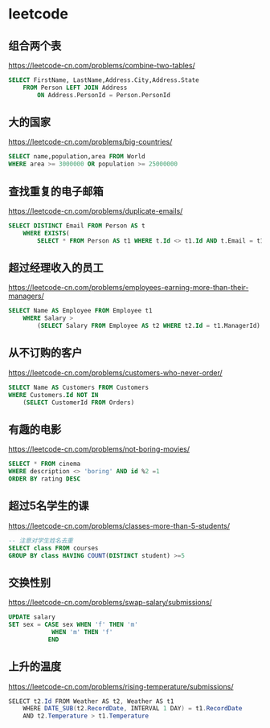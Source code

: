 # leetcode

## 组合两个表

<https://leetcode-cn.com/problems/combine-two-tables/>

```sql
SELECT FirstName, LastName,Address.City,Address.State
    FROM Person LEFT JOIN Address
        ON Address.PersonId = Person.PersonId
```

## 大的国家

<https://leetcode-cn.com/problems/big-countries/>

```sql
SELECT name,population,area FROM World
WHERE area >= 3000000 OR population >= 25000000
```

## 查找重复的电子邮箱

<https://leetcode-cn.com/problems/duplicate-emails/>

```sql 
SELECT DISTINCT Email FROM Person AS t
    WHERE EXISTS(
        SELECT * FROM Person AS t1 WHERE t.Id <> t1.Id AND t.Email = t1.Email)
```

## 超过经理收入的员工

<https://leetcode-cn.com/problems/employees-earning-more-than-their-managers/>

```sql
SELECT Name AS Employee FROM Employee t1
    WHERE Salary > 
        (SELECT Salary FROM Employee AS t2 WHERE t2.Id = t1.ManagerId)
```

## 从不订购的客户

<https://leetcode-cn.com/problems/customers-who-never-order/>

```sql
SELECT Name AS Customers FROM Customers 
WHERE Customers.Id NOT IN
    (SELECT CustomerId FROM Orders)
```

## 有趣的电影

<https://leetcode-cn.com/problems/not-boring-movies/>

```sql
SELECT * FROM cinema
WHERE description <> 'boring' AND id %2 =1 
ORDER BY rating DESC
```

## 超过5名学生的课

<https://leetcode-cn.com/problems/classes-more-than-5-students/>

```sql
-- 注意对学生姓名去重
SELECT class FROM courses 
GROUP BY class HAVING COUNT(DISTINCT student) >=5
```

## 交换性别

<https://leetcode-cn.com/problems/swap-salary/submissions/>

```sql
UPDATE salary 
SET sex = CASE sex WHEN 'f' THEN 'm'
            WHEN 'm' THEN 'f'
           END
```

## 上升的温度

<https://leetcode-cn.com/problems/rising-temperature/submissions/>

```java
SELECT t2.Id FROM Weather AS t2, Weather AS t1
    WHERE DATE_SUB(t2.RecordDate, INTERVAL 1 DAY) = t1.RecordDate
    AND t2.Temperature > t1.Temperature
```